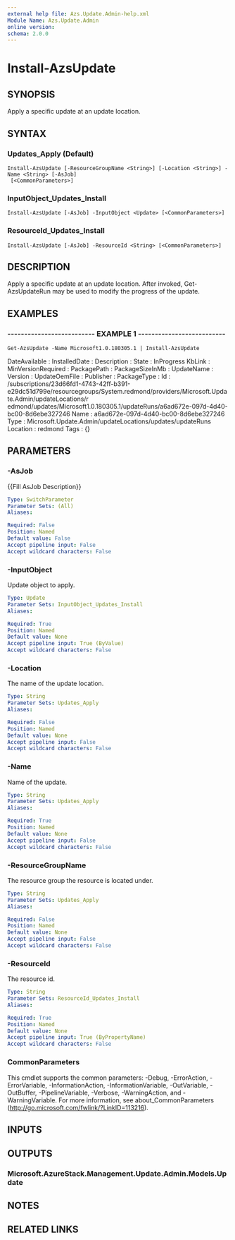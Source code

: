 ```yaml
---
external help file: Azs.Update.Admin-help.xml
Module Name: Azs.Update.Admin
online version: 
schema: 2.0.0
---
```


# Install-AzsUpdate

## SYNOPSIS
Apply a specific update at an update location.

## SYNTAX

### Updates_Apply (Default)
```
Install-AzsUpdate [-ResourceGroupName <String>] [-Location <String>] -Name <String> [-AsJob]
 [<CommonParameters>]
```

### InputObject_Updates_Install
```
Install-AzsUpdate [-AsJob] -InputObject <Update> [<CommonParameters>]
```

### ResourceId_Updates_Install
```
Install-AzsUpdate [-AsJob] -ResourceId <String> [<CommonParameters>]
```

## DESCRIPTION
Apply a specific update at an update location. 
After invoked, Get-AzsUpdateRun may be used to modify the progress of the update.

## EXAMPLES

### -------------------------- EXAMPLE 1 --------------------------
```
Get-AzsUpdate -Name Microsoft1.0.180305.1 | Install-AzsUpdate
```

DateAvailable      :
InstalledDate      :
Description        :
State              : InProgress
KbLink             :
MinVersionRequired :
PackagePath        :
PackageSizeInMb    :
UpdateName         :
Version            :
UpdateOemFile      :
Publisher          :
PackageType        :
Id                 : /subscriptions/23d66fd1-4743-42ff-b391-e29dc51d799e/resourcegroups/System.redmond/providers/Microsoft.Update.Admin/updateLocations/r
					 edmond/updates/Microsoft1.0.180305.1/updateRuns/a6ad672e-097d-4d40-bc00-8d6ebe327246
Name               : a6ad672e-097d-4d40-bc00-8d6ebe327246
Type               : Microsoft.Update.Admin/updateLocations/updates/updateRuns
Location           : redmond
Tags               : {}

## PARAMETERS

### -AsJob
{{Fill AsJob Description}}

```yaml
Type: SwitchParameter
Parameter Sets: (All)
Aliases: 

Required: False
Position: Named
Default value: False
Accept pipeline input: False
Accept wildcard characters: False
```

### -InputObject
Update object to apply.

```yaml
Type: Update
Parameter Sets: InputObject_Updates_Install
Aliases: 

Required: True
Position: Named
Default value: None
Accept pipeline input: True (ByValue)
Accept wildcard characters: False
```

### -Location
The name of the update location.

```yaml
Type: String
Parameter Sets: Updates_Apply
Aliases: 

Required: False
Position: Named
Default value: None
Accept pipeline input: False
Accept wildcard characters: False
```

### -Name
Name of the update.

```yaml
Type: String
Parameter Sets: Updates_Apply
Aliases: 

Required: True
Position: Named
Default value: None
Accept pipeline input: False
Accept wildcard characters: False
```

### -ResourceGroupName
The resource group the resource is located under.

```yaml
Type: String
Parameter Sets: Updates_Apply
Aliases: 

Required: False
Position: Named
Default value: None
Accept pipeline input: False
Accept wildcard characters: False
```

### -ResourceId
The resource id.

```yaml
Type: String
Parameter Sets: ResourceId_Updates_Install
Aliases: 

Required: True
Position: Named
Default value: None
Accept pipeline input: True (ByPropertyName)
Accept wildcard characters: False
```

### CommonParameters
This cmdlet supports the common parameters: -Debug, -ErrorAction, -ErrorVariable, -InformationAction, -InformationVariable, -OutVariable, -OutBuffer, -PipelineVariable, -Verbose, -WarningAction, and -WarningVariable. For more information, see about_CommonParameters (http://go.microsoft.com/fwlink/?LinkID=113216).

## INPUTS

## OUTPUTS

### Microsoft.AzureStack.Management.Update.Admin.Models.Update

## NOTES

## RELATED LINKS

